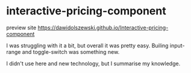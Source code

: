 # interactive-pricing-component

preview site https://dawidolszewski.github.io/Interactive-pricing-component

I was struggling with it a bit, but overall it was pretty easy.
Builing input-range and toggle-switch was something new.

I didn't use here and new technology, but I summarise my knowledge.
